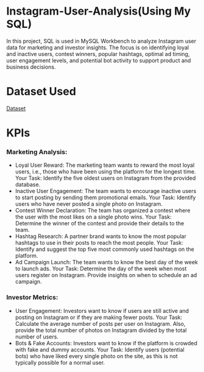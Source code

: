 # Instagram-User-Analysis(Using My SQL)
In this project, SQL is used in MySQL Workbench to analyze Instagram user data for marketing and investor insights. The focus is on identifying loyal and inactive users, contest winners, popular hashtags, optimal ad timing, user engagement levels, and potential bot activity to support product and business decisions.
# Dataset Used 
<a href="https://github.com/Pushkar2520/Instagram-User-Analysis/blob/main/Instagram%20User%20Analysis%20Data.docx">Dataset<a/>
# KPIs
### Marketing Analysis:

- Loyal User Reward: The marketing team wants to reward the most loyal users, i.e., those who have been using the platform for the longest time.
  Your Task: Identify the five oldest users on Instagram from the provided database.
- Inactive User Engagement: The team wants to encourage inactive users to start posting by sending them promotional emails.
  Your Task: Identify users who have never posted a single photo on Instagram.
- Contest Winner Declaration: The team has organized a contest where the user with the most likes on a single photo wins.
  Your Task: Determine the winner of the contest and provide their details to the team.
- Hashtag Research: A partner brand wants to know the most popular hashtags to use in their posts to reach the most people.
  Your Task: Identify and suggest the top five most commonly used hashtags on the platform.
- Ad Campaign Launch: The team wants to know the best day of the week to launch ads.
  Your Task: Determine the day of the week when most users register on Instagram. Provide insights on when to schedule an ad campaign.
### Investor Metrics:

- User Engagement: Investors want to know if users are still active and posting on Instagram or if they are making fewer posts.
 Your Task: Calculate the average number of posts per user on Instagram. Also, provide the total number of photos on Instagram divided by the total number of users.
- Bots & Fake Accounts: Investors want to know if the platform is crowded with fake and dummy accounts.
  Your Task: Identify users (potential bots) who have liked every single photo on the site, as this is not typically possible for a normal user.
